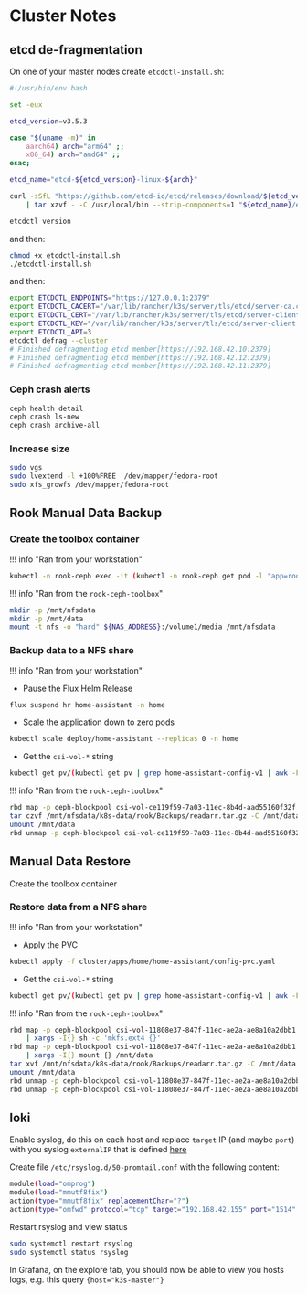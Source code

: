 # Cluster Notes

## etcd de-fragmentation

On one of your master nodes create `etcdctl-install.sh`:

```bash
#!/usr/bin/env bash

set -eux

etcd_version=v3.5.3

case "$(uname -m)" in
    aarch64) arch="arm64" ;;
    x86_64) arch="amd64" ;;
esac;

etcd_name="etcd-${etcd_version}-linux-${arch}"

curl -sSfL "https://github.com/etcd-io/etcd/releases/download/${etcd_version}/${etcd_name}.tar.gz" \
    | tar xzvf - -C /usr/local/bin --strip-components=1 "${etcd_name}/etcdctl"

etcdctl version
```

and then:

```bash
chmod +x etcdctl-install.sh
./etcdctl-install.sh
```

and then:

```bash
export ETCDCTL_ENDPOINTS="https://127.0.0.1:2379"
export ETCDCTL_CACERT="/var/lib/rancher/k3s/server/tls/etcd/server-ca.crt"
export ETCDCTL_CERT="/var/lib/rancher/k3s/server/tls/etcd/server-client.crt"
export ETCDCTL_KEY="/var/lib/rancher/k3s/server/tls/etcd/server-client.key"
export ETCDCTL_API=3
etcdctl defrag --cluster
# Finished defragmenting etcd member[https://192.168.42.10:2379]
# Finished defragmenting etcd member[https://192.168.42.12:2379]
# Finished defragmenting etcd member[https://192.168.42.11:2379]
```

### Ceph crash alerts

```bash
ceph health detail
ceph crash ls-new
ceph crash archive-all
```

### Increase size

```bash
sudo vgs
sudo lvextend -l +100%FREE  /dev/mapper/fedora-root
sudo xfs_growfs /dev/mapper/fedora-root
```

## Rook Manual Data Backup

### Create the toolbox container

!!! info "Ran from your workstation"

```sh
kubectl -n rook-ceph exec -it (kubectl -n rook-ceph get pod -l "app=rook-direct-mount" -o jsonpath='{.items[0].metadata.name}') bash
```

!!! info "Ran from the `rook-ceph-toolbox`"

```sh
mkdir -p /mnt/nfsdata
mkdir -p /mnt/data
mount -t nfs -o "hard" ${NAS_ADDRESS}:/volume1/media /mnt/nfsdata
```

### Backup data to a NFS share

!!! info "Ran from your workstation"

- Pause the Flux Helm Release

```sh
flux suspend hr home-assistant -n home
```

- Scale the application down to zero pods

```sh
kubectl scale deploy/home-assistant --replicas 0 -n home
```

- Get the `csi-vol-*` string

```sh
kubectl get pv/(kubectl get pv | grep home-assistant-config-v1 | awk -F' ' '{print $1}') -n home -o json | jq -r '.spec.csi.volumeAttributes.imageName'
```

!!! info "Ran from the `rook-ceph-toolbox`"

```sh
rbd map -p ceph-blockpool csi-vol-ce119f59-7a03-11ec-8b4d-aad55160f32f | xargs -I{} mount {} /mnt/data
tar czvf /mnt/nfsdata/k8s-data/rook/Backups/readarr.tar.gz -C /mnt/data/ .
umount /mnt/data
rbd unmap -p ceph-blockpool csi-vol-ce119f59-7a03-11ec-8b4d-aad55160f32f
```

## Manual Data Restore

Create the toolbox container

### Restore data from a NFS share

!!! info "Ran from your workstation"

- Apply the PVC

```sh
kubectl apply -f cluster/apps/home/home-assistant/config-pvc.yaml
```

- Get the `csi-vol-*` string

```sh
kubectl get pv/(kubectl get pv | grep home-assistant-config-v1 | awk -F' ' '{print $1}') -n home -o json | jq -r '.spec.csi.volumeAttributes.imageName'
```

!!! info "Ran from the `rook-ceph-toolbox`"

```sh
rbd map -p ceph-blockpool csi-vol-11808e37-847f-11ec-ae2a-ae8a10a2dbb1 \
    | xargs -I{} sh -c 'mkfs.ext4 {}'
rbd map -p ceph-blockpool csi-vol-11808e37-847f-11ec-ae2a-ae8a10a2dbb1 \
    | xargs -I{} mount {} /mnt/data
tar xvf /mnt/nfsdata/k8s-data/rook/Backups/readarr.tar.gz -C /mnt/data
umount /mnt/data
rbd unmap -p ceph-blockpool csi-vol-11808e37-847f-11ec-ae2a-ae8a10a2dbb1
rbd unmap -p ceph-blockpool csi-vol-11808e37-847f-11ec-ae2a-ae8a10a2dbb1
```

## loki

Enable syslog, do this on each host and replace `target` IP (and maybe `port`) with you syslog `externalIP` that is defined [here](../cluster/apps/monitoring/loki/helm-release.yaml)

Create file `/etc/rsyslog.d/50-promtail.conf` with the following content:

```bash
module(load="omprog")
module(load="mmutf8fix")
action(type="mmutf8fix" replacementChar="?")
action(type="omfwd" protocol="tcp" target="192.168.42.155" port="1514" Template="RSYSLOG_SyslogProtocol23Format" TCP_Framing="octet-counted" KeepAlive="on")
```

Restart rsyslog and view status

```bash
sudo systemctl restart rsyslog
sudo systemctl status rsyslog
```

In Grafana, on the explore tab, you should now be able to view you hosts logs, e.g. this query `{host="k3s-master"}`
